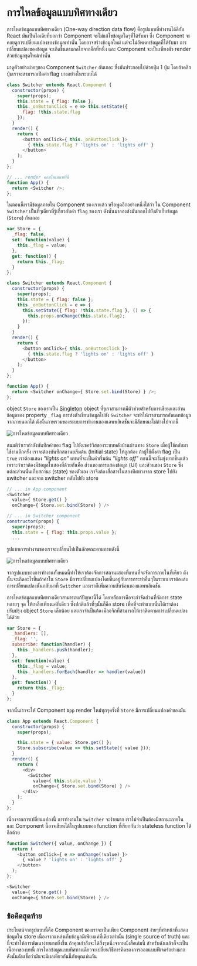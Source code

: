 # การไหลข้อมูลแบบทิศทางเดียว

การไหลข้อมูลแบบทิศทางเดียว (One-way direction data flow) คือรูปแบบที่ทำงานได้ดีกับ React มันเป็นไอเดียที่บอกว่า Component จะไม่แก้ไขข้อมูลใดๆที่ได้รับมา ซึ่ง Component จะคอยดูการเปลี่ยนแปลงของข้อมูลเท่านั้น โดยอาจสร้างข้อมูลใหม่ แต่จะไม่อัพเดทข้อมูลที่ได้รับมา การเปลี่ยนแปลงของข้อมูล จะเกิดขึ้นตามกลไกจากอีกที่หนึ่ง และ Component จะเป็นเพียงตัว render ด้วยข้อมูลชุดใหม่เท่านั้น

มาดูตัวอย่างง่ายๆของ Component `Switcher` กันเถอะ ซึ่งมันประกอบไปด้วยปุ่ม 1 ปุ่ม โดยถ้าคลิกปุ่มเราจะสามารถเปิดค่า flag บางอย่างในระบบได้

```js
class Switcher extends React.Component {
  constructor(props) {
    super(props);
    this.state = { flag: false };
    this._onButtonClick = e => this.setState({
      flag: !this.state.flag
    });
  }
  render() {
    return (
      <button onClick={ this._onButtonClick }>
        { this.state.flag ? 'lights on' : 'lights off' }
      </button>
    );
  }
};

// ... render คอมโพเนนท์ที่นี่
function App() {
  return <Switcher />;
};
```

ในตอนนี้เรามีข้อมูลภายใน Component ของเราแล้ว หรือพูดอีกอย่างหนึ่งได้ว่า ใน Component `Switcher` เป็นที่ๆเดียวที่รู้เกี่ยวกับค่า `flag` ของเรา ดังนั้นมาลองส่งมันออกไปยังตัวเก็บข้อมูล (`Store`) กันเถอะ 


```js
var Store = {
  _flag: false,
  set: function(value) {
    this._flag = value;
  },
  get: function() {
    return this._flag;
  }
};

class Switcher extends React.Component {
  constructor(props) {
    super(props);
    this.state = { flag: false };
    this._onButtonClick = e => {
      this.setState({ flag: !this.state.flag }, () => {
        this.props.onChange(this.state.flag);
      });
    }
  }
  render() {
    return (
      <button onClick={ this._onButtonClick }>
        { this.state.flag ? 'lights on' : 'lights off' }
      </button>
    );
  }
};

function App() {
  return <Switcher onChange={ Store.set.bind(Store) } />;
};
```

object `Store` ของเราเป็น [Singleton](https://addyosmani.com/resources/essentialjsdesignpatterns/book/#singletonpatternjavascript) object ที่ๆเราสามารถมีตัวช่วยสำหรับการเขียนและอ่านข้อมูลของ property `_flag` การส่งตัวเขียนข้อมูลไปยัง `Switcher` จะทำให้เราสามารถอัพเดทข้อมูลจากภายนอกได้ ดังนั้นภาพรวมของระบบการทำงานของแอพพลิเคชั่นจะมีลักษณะไม่ต่างไปจากนี้

![การไหลข้อมูลแบบทิศทางเดียว](./one-direction-1.jpg)

สมมติว่าเรากำลังบันทึกค่าของ flag ไปยังเซอร์วิสของระบบหลังบ้านผ่านทาง `Store` เมื่อผู้ใช้กลับมาใช้งานอีกครั้ง เราจะต้องบันทึกสถานะเริ่มต้น (Initial state) ให้ถูกต้อง ถ้าผู้ใช้ตั้งค่า flag เป็น `true` เราต้องแสดง *"lights on"* แทนที่จะเป็นค่าเริ่มต้น *"lights off"* ตอนนี้จะเริ่มยุ่งยากขึ้นแล้ว เพราะว่าเราต้องมีข้อมูลในสองที่ด้วยกันคือ ส่วนของการแสดงข้อมูล (UI) และส่วนของ `Store` ซึ่งแต่ละส่วนนั้นเก็บสถานะ (state) ของตัวเอง เราจึงต้องสื่อสารในสองทิศทางจาก store ไปยัง switcher และจาก switcher กลับไปยัง store

```js
// ... in App component
<Switcher
  value={ Store.get() }
  onChange={ Store.set.bind(Store) } />

// ... in Switcher component
constructor(props) {
  super(props);
  this.state = { flag: this.props.value };
  ...
```

รูปแบบการทำงานของเราจะเปลี่ยนไปเป็นลักษณะตามภาพดังนี้

![การไหลข้อมูลแบบทิศทางเดียว](./one-direction-2.jpg)

จากรูปแบบของการทำงานทั้งหมดนี้ทำให้เราต้องจัดการสถานะสองที่แทนที่จะจัดการภายในที่เดียว ดังนั้นจะเกิดอะไรขึ้นถ้าค่าใน `Store` มีการเปลี่ยนแปลงโดยขึ้นอยู่กับการกระทำอื่นๆในระบบ เราต้องส่งการเปลี่ยนแปลงนั้นกลับมาที่ `Switcher` และเราก็เพิ่มความซับซ้อนของแอพพลิเคชั่น

การไหลข้อมูลแบบทิศทางเดียวสามารถแก้ปัญหานี้ได้ โดยหลักการคือจะกำจัดส่วนที่จัดการ state หลายๆ จุด ให้เหลือเพียงแค่ที่เดียว ซึ่งปกติแล้วที่ๆนั้นก็คือ store เพื่อที่จะทำแบบนั้นได้เราต้องปรับปรุง object `Store` เล็กน้อย และเราจำเป็นต้องมีลอจิกที่สามารถให้เราติดตามการเปลี่ยนแปลงได้ด้วย

<span class="new-page"></span>

```js
var Store = {
  _handlers: [],
  _flag: '',
  subscribe: function(handler) {
    this._handlers.push(handler);
  },
  set: function(value) {
    this._flag = value;
    this._handlers.forEach(handler => handler(value))
  },
  get: function() {
    return this._flag;
  }
};
```

จากนั้นเราจะให้ Component `App` render ใหม่ทุกๆครั้งที่ `Store` มีการเปลี่ยนแปลงค่าของมัน

```js
class App extends React.Component {
  constructor(props) {
    super(props);

    this.state = { value: Store.get() };
    Store.subscribe(value => this.setState({ value }));
  }
  render() {
    return (
      <div>
        <Switcher
          value={ this.state.value }
          onChange={ Store.set.bind(Store) } />
      </div>
    );
  }
};
```

เนื่องจากการเปลี่ยนแปลงนี้ การทำงานใน `Switcher` จะง่ายมาก เราไม่จำเป็นต้องมีสถานะภายใน และ Component นี้อาจเขียนได้ในรูปแบบของ function ที่เรียกกันว่า stateless function ได้อีกด้วย

```js
function Switcher({ value, onChange }) {
  return (
    <button onClick={ e => onChange(!value) }>
      { value ? 'lights on' : 'lights off' }
    </button>
  );
};

<Switcher
  value={ Store.get() }
  onChange={ Store.set.bind(Store) } />
```

## ข้อคิดสุดท้าย

ประโยชน์จากรูปแบบนี้คือ Component ของเราจะเป็นเพียง Component ง่ายๆที่ทำหน้าที่แสดงข้อมูลใน store เนื่องจากแหล่งเก็บข้อมูลมีเพียงแค่ที่เดียวเท่านั้น (single source of truth) และนี่จะทำให้การพัฒนาง่ายมากยิ่งขึ้น ถ้าคุณกำลังจะได้สิ่งๆหนึ่งจากหนังสือเล่มนี้ สำหรับฉันแล้วก็จะเป็นเนื้อหาของบทนี้ การไหลข้อมูลแบบทิศทางเดียวจะเปลี่ยนวิธีการคิดของการออกแบบฟีเจอร์อย่างมาก ดังนั้นฉันเชื่อว่ามันจะมีผลเดียวกันนี้กับคุณเช่นกัน
